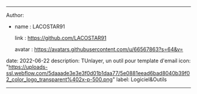 ---

Author: 

 - name : LACOSTAR91

   link : https://github.com/LACOSTAR91

   avatar : https://avatars.githubusercontent.com/u/66567863?s=64&v=

date: 2022-06-22
description: TUnlayer, un outil pour template d'email
icon: "https://uploads-ssl.webflow.com/5daaade3e3e3f0d01b1daa77/5e0881eead6bad8040b39f02_color_logo_transparent%402x-p-500.png"
label: Logiciel&Outils

---